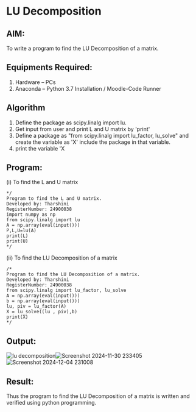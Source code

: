 # LU Decomposition 

## AIM:
To write a program to find the LU Decomposition of a matrix.

## Equipments Required:
1. Hardware – PCs
2. Anaconda – Python 3.7 Installation / Moodle-Code Runner

## Algorithm
1. Define the package as scipy.linalg import lu.
2. Get input from user and print L and U matrix by 'print'
3. Define a package as "from scipy.linalg import lu_factor, lu_solve" and create the variable as 'X' include the package in that variable.
4. print the variable 'X

## Program:
(i) To find the L and U matrix
```
*/
Program to find the L and U matrix.
Developed by: Tharshini
RegisterNumber: 24900038
import numpy as np
from scipy.linalg import lu
A = np.array(eval(input()))
P,L,U=lu(A)
print(L)
print(U)
*/
```
(ii) To find the LU Decomposition of a matrix
```
/*
Program to find the LU Decomposition of a matrix.
Developed by: Tharshini
RegisterNumber: 24900038
from scipy.linalg import lu_factor, lu_solve
A = np.array(eval(input()))
b = np.array(eval(input()))
lu, piv = lu_factor(A)
X = lu_solve((lu , piv),b)
print(X)
*/
```

## Output:
![lu decomposition]()![Screenshot 2024-11-30 233405](https://github.com/user-attachments/assets/c789e251-f346-4e64-bb32-0affc7b642eb)
![Screenshot 2024-12-04 231008](https://github.com/user-attachments/assets/01190ea2-14a4-4f88-8187-db276f15f9d1)


## Result:
Thus the program to find the LU Decomposition of a matrix is written and verified using python programming.

